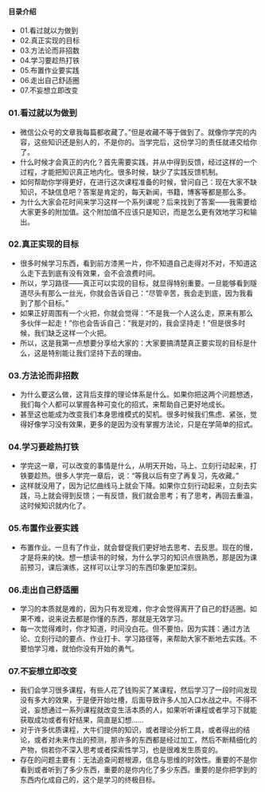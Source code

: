 #### 目录介绍
- 01.看过就以为做到
- 02.真正实现的目标
- 03.方法论而非招数
- 04.学习要趁热打铁
- 05.布置作业要实践
- 06.走出自己舒适圈
- 07.不妄想立即改变





### 01.看过就以为做到
- 微信公众号的文章我每篇都收藏了。”但是收藏不等于做到了。就像你学完的内容，这些知识还是别人的，不是你的。当学完后，这份学习的责任就递交给你了。
- 什么时候才会真正的内化？首先需要实践，并从中得到反馈，经过这样的一个过程，才能把知识真正地内化。很多时候，缺少了实践反馈机制。
- 如何帮助你学得更好，在进行这次课程准备的时候，曾问自己：现在大家不缺知识，不缺信息吧？答案是肯定的，每天新闻，书籍，博客等都是那么多。
- 为什么大家会花时间来学习这样一个系列课呢？后来找到了答案——我需要给大家更多的附加值。这个附加值不应该只是知识，而是怎么更有效地学习和输出。


### 02.真正实现的目标
- 很多时候学习东西，看到前方漆黑一片，你不知道自己走得对不对，不知道这么走下去到底有没有效果，会不会浪费时间。
- 所以，学习路径——真正可以实现的目标，就显得特别重要。一旦能够看到隧道尽头有那么一丝光，你就会告诉自己：“尽管辛苦，我会走到底，因为我看到了那个目标。”
- 如果正好周围有一个火把，你就会觉得：“不是我一个人这么走，原来有那么多伙伴一起走！”你也会告诉自己：“我是对的，我会坚持走！”但是很多时候，我们缺乏这样一个火把。
- 所以，这是我第一点想要分享给大家的：大家要搞清楚真正要实现的目标是什么，这是特别能让我们坚持下去的理由。


### 03.方法论而非招数
- 为什么要这么做，这背后支撑的理论体系是什么。如果你把这两个问题想透，我们每个人都可以掌握各种可变化的招式，来帮助自己更好地成长。
- 甚至这也能成为改变我们本身思维模式的契机。很多时候我们焦虑、紧张，觉得好像学习没有效果，更多的是因为没有掌握方法论，只是在学简单的招式。


### 04.学习要趁热打铁
- 学完这一章，可以改变的事情是什么，从明天开始，马上、立刻行动起来，打铁要趁热。很多人学完一章后，说：“等我以后有空了再复习，先收藏。”
- 这样就没用了，因为记忆曲线马上就会下降。如果你立刻行动起来，立刻去实践，马上就会得到反馈；一有反馈，我们就会思考；有了思考，再回去重温，这时候知识就内化了。


### 05.布置作业要实践
- 布置作业。一旦有了作业，就会督促我们更好地去思考、去反思。现在的慢，才是将来的快。想一想读书的时候，为什么学习的知识点很熟悉，那是因为课前预习，课后演练，这样可以让学习的东西印象更加深刻。


### 06.走出自己舒适圈
- 学习的本质就是难的，因为只有发现难，你才会觉得离开了自己的舒适圈。如果不难，说来说去都是你懂的东西，那就是无效学习。
- 每一次觉得难时，你才知道，时间没白花。但不要怕，因为实践：通过方法论、立刻行动的要点、作业打卡、学习路径等，来帮助大家不断地去实践。不要怕学习难，就怕你没有开始的勇气。


### 07.不妄想立即改变
- 我们会学习很多课程，有些人花了钱购买了某课程，然后学习了一段时间发现没有多大的效果，于是便开始吐槽，后面导致许多人加入口水战之中。不得不说，妄想通过一系列课程就改变生活本质的人，如果听听课程或者学习下就能获取成功或者有好结果，简直是幻想……
- 对于许多优质课程，大牛们提供的知识，或者理论分析工具，或者得出的结论，或者对未来作出的预测，那许多的东西都是经过加工，然后不断精细化的产物，倘若你不深入思考或者探索性学习，也是很难发生质变的。
- 存在的问题主要有：无法追查问题根源，信息与思维的时效性。重要的不是你看到或者听到了多少东西，重要的是你内化了多少东西。重要的是你把学到的东西内化成自己的，这个是学习的终极目标。





















